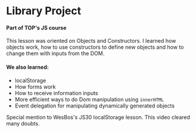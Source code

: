 # Library Project

#### Part of TOP's JS course

This lesson was oriented on Objects and Constructors. I learned how objects work, how to use constructors to define new objects and how to change them with inputs from the DOM.

#### We also learned:

- localStorage
- How forms work
- How to receive information inputs
- More efficient ways to do Dom manipulation using `innerHTML`
- Event delegation for manipulating dynamically generated objects

Special mention to WesBos's JS30 localStorage lesson. This video cleared many doubts.
